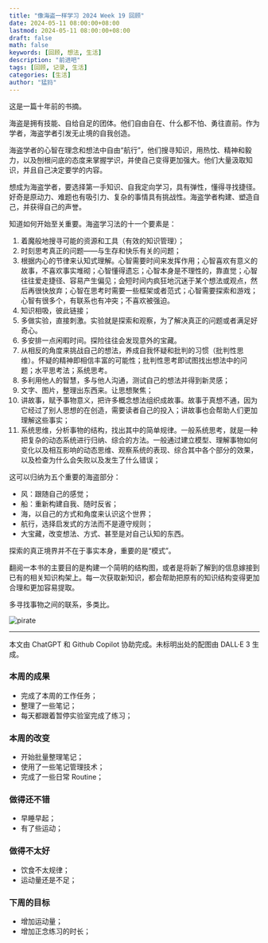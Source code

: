 ```yaml
---
title: "像海盗一样学习 2024 Week 19 回顾"
date: 2024-05-11 08:00:00+08:00
lastmod: 2024-05-11 08:00:00+08:00
draft: false
math: false
keywords: [回顾, 想法, 生活]
description: "前进吧"
tags: [回顾, 记录, 生活]
categories: [生活]
author: "猛犸"
---
```


这是一篇十年前的书摘。

海盗是拥有技能、自给自足的团体。他们自由自在、什么都不怕、勇往直前。作为学者，海盗学者引发无止境的自我创造。

海盗学者的心智在理念和想法中自由“航行”，他们搜寻知识，用热忱、精神和毅力，以及刨根问底的态度来掌握学识，并使自己变得更加强大。他们大量汲取知识，并且自己决定要学的内容。

想成为海盗学者，要选择第一手知识、自我定向学习，具有弹性，懂得寻找捷径。好奇是原动力、难题也有吸引力、复杂的事情具有挑战性。海盗学者构建、塑造自己，并获得自己的声誉。

知道如何开始至关重要。海盗学习法的十一个要素是：

1. 着魔般地搜寻可能的资源和工具（有效的知识管理）；
2. 时刻思考真正的问题——与生存和快乐有关的问题；
3. 根据内心的节律来认知式理解。心智需要时间来发挥作用；心智喜欢有意义的故事，不喜欢事实堆砌；心智懂得遗忘；心智本身是不理性的，靠直觉；心智往往爱走捷径、容易产生偏见；会短时间内疯狂地沉迷于某个想法或观点，然后再很快放弃；心智在思考时需要一些框架或者范式；心智需要探索和游戏；心智有很多个，有联系也有冲突；不喜欢被强迫。
4. 知识相吸，彼此链接；
5. 多做实验，直接刺激。实验就是探索和观察，为了解决真正的问题或者满足好奇心。
6. 多安排一点闲暇时间。探险往往会发现意外的宝藏。
7. 从相反的角度来挑战自己的想法，养成自我怀疑和批判的习惯（批判性思维）。怀疑的精神即相信丰富的可能性；批判性思考即试图找出想法中的问题；水平思考法；系统思考。
8. 多利用他人的智慧，多与他人沟通，测试自己的想法并得到新灵感；
9. 文字、图片，整理出东西来。让思想聚焦；
10. 讲故事，赋予事物意义，把许多概念想法组织成故事。故事于真想不通，因为它经过了别人思想的在创造，需要读者自己的投入；讲故事也会帮助人们更加理解这些事实；
11. 系统思维，分析事物的结构，找出其中的简单规律。一般系统思考，就是一种把复杂的动态系统进行归纳、综合的方法。一般通过建立模型、理解事物如何变化以及相互影响的动态思维、观察系统的表现、综合其中各个部分的效果，以及检查为什么会失败以及发生了什么错误；

这可以归纳为五个重要的海盗部分：

- 风：跟随自己的感觉；
- 船：重新构建自我、随时反省；
- 海，以自己的方式和角度来认识这个世界；
- 航行，选择启发式的方法而不是遵守规则；
- 大宝藏，改变想法、方式、甚至是对自己认知的东西。

探索的真正境界并不在于事实本身，重要的是“模式”。

翻阅一本书的主要目的是构建一个简明的结构图，或者是将新了解到的信息嫁接到已有的相关知识构架上。每一次获取新知识，都会帮助把原有的知识结构变得更加合理和更加容易提取。

多寻找事物之间的联系，多类比。

![pirate](https://1-1256632535.cos.ap-beijing.myqcloud.com/img/pirate.webp)

---

本文由 ChatGPT 和 Github Copilot 协助完成。未标明出处的配图由 DALL·E 3 生成。

### 本周的成果

- 完成了本周的工作任务；
- 整理了一些笔记；
- 每天都跟着暂停实验室完成了练习；

### 本周的改变

- 开始批量整理笔记；
- 使用了一些笔记管理技术；
- 完成了一些日常 Routine；

### 做得还不错

- 早睡早起；
- 有了些运动；

### 做得不太好

- 饮食不太规律；
- 运动量还是不足；

### 下周的目标

- 增加运动量；
- 增加正念练习的时长；

